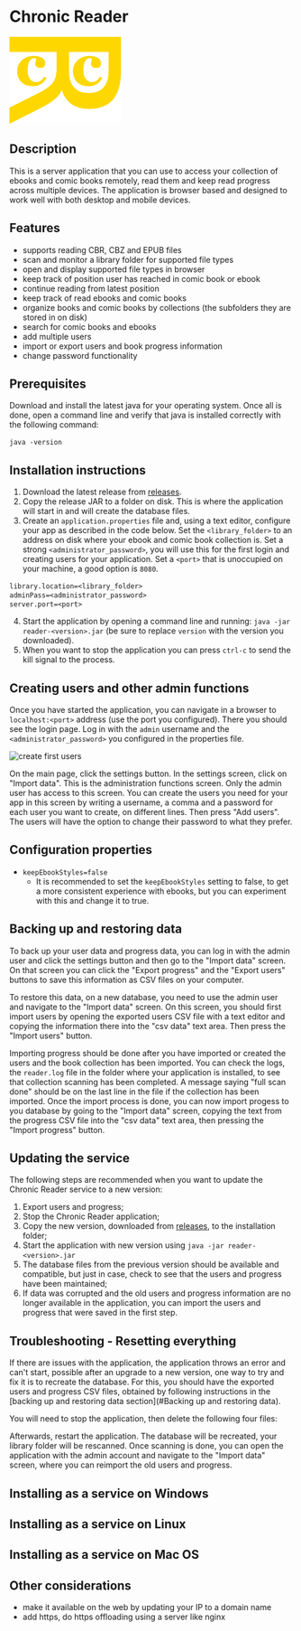 # Chronic Reader

![chronic reader logo](src/main/resources/static/gold_logo.png)

## Description

This is a server application that you can use to access your 
collection of ebooks and comic books remotely, read them and
keep read progress across multiple devices. The application
is browser based and designed to work well with both desktop
and mobile devices. 

## Features

- supports reading CBR, CBZ and EPUB files
- scan and monitor a library folder for supported file types
- open and display supported file types in browser
- keep track of position user has reached in comic book or ebook
- continue reading from latest position
- keep track of read ebooks and comic books
- organize books and comic books by collections (the subfolders they
are stored in on disk)
- search for comic books and ebooks
- add multiple users
- import or export users and book progress information
- change password functionality

## Prerequisites

Download and install the latest java for your operating system. Once all is done, open a command line and verify that
java is installed correctly with the following command:

```
java -version
```

## Installation instructions

1. Download the latest release from [releases](../../releases).
2. Copy the release JAR to a folder on disk. This is where the application will start in and will create the database
files.
3. Create an `application.properties` file and, using a text editor, configure your app as described in the code below.
Set the `<library_folder>` to an address on disk where your ebook and comic book collection is. Set a strong
`<administrator_password>`, you will use this for the first login and creating users for your application. Set
a `<port>` that is unoccupied on your machine, a good option is `8080`.

```
library.location=<library_folder>
adminPass=<administrator_password>
server.port=<port>
```

4. Start the application by opening a command line and running: `java -jar reader-<version>.jar` (be sure to
replace `version` with the version you downloaded).
5. When you want to stop the application you can press `ctrl-c` to send the kill signal to the process.

## Creating users and other admin functions

Once you have started the application, you can navigate in a browser to `localhost:<port>` address (use the port you
configured). There you should see the login page. Log in with the `admin` username and the `<administrator_password>`
you configured in the properties file.

![create first users](instruction_resources/create_first_users.gif)

On the main page, click the settings button. In the settings screen, click on "Import data". This is the administration
functions screen. Only the admin user has access to this screen. You can create the users
you need for your app in this screen by writing a username, a comma and a password for each user you want to create,
on different lines. Then press "Add users". The users will have the option to change their password to what they prefer.

## Configuration properties

- `keepEbookStyles=false`
    - It is recommended to set the `keepEbookStyles` setting to false, to get a more consistent experience with ebooks,
    but you can experiment with this and change it to true.
    
## Backing up and restoring data

To back up your user data and progress data, you can log in with the admin user and click the settings button and then go to the "Import data" screen. On that screen you can click the "Export progress" and the "Export users" buttons to save this information as CSV files on your computer.

To restore this data, on a new database, you need to use the admin user and navigate to the "Import data" screen. On this screen, you should first import users by opening the exported users CSV file with a text editor and copying the information there into the "csv data" text area. Then press the "Import users" button.

Importing progress should be done after you have imported or created the users and the book collection has been imported. You can check the logs, the `reader.log` file in the folder where your application is installed, to see that collection scanning has been completed. A message saying "full scan done" should be on the last line in the file if the collection has been imported. Once the import process is done, you can now import progess to you database by going to the "Import data" screen, copying the text from the progress CSV file into the "csv data" text area, then pressing the "Import progress" button.

## Updating the service

The following steps are recommended when you want to update the Chronic Reader service to a new version:

1. Export users and progress;
2. Stop the Chronic Reader application;
3. Copy the new version, downloaded from [releases](../../releases), to the installation folder;
4. Start the application with new version using `java -jar reader-<version>.jar`
5. The database files from the previous version should be available and compatible, but just in case, check to see that the users and progress have been maintained;
6. If data was corrupted and the old users and progress information are no longer available in the application, you can import the users and progress that were saved in the first step.

## Troubleshooting - Resetting everything

If there are issues with the application, the application throws an error and can't start, possible after an upgrade to a new version, one way to try and fix it is to recreate the database. For this, you should have the exported users and progress CSV files, obtained by following instructions in the [backing up and restoring data section](#Backing up and restoring data).

You will need to stop the application, then delete the following four files:

Afterwards, restart the application. The database will be recreated, your library folder will be rescanned. Once scanning is done, you can open the application with the admin account and navigate to the "Import data" screen, where you can reimport the old users and progress.

## Installing as a service on Windows

## Installing as a service on Linux

## Installing as a service on Mac OS

## Other considerations

- make it available on the web by updating your IP to a domain name
- add https, do https offloading using a server like nginx
